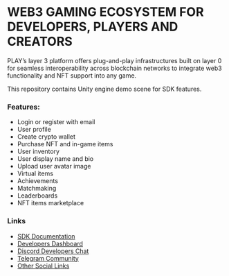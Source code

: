 # WEB3 GAMING ECOSYSTEM FOR DEVELOPERS, PLAYERS AND CREATORS
PLAY’s layer 3 platform offers plug-and-play infrastructures built on layer 0 for seamless interoperability across blockchain networks to integrate web3 functionality and NFT support into any game.

This repository contains Unity engine demo scene for SDK features.

### Features:
- Login or register with email
- User profile
- Create crypto wallet
- Purchase NFT and in-game items
- User inventory
- User display name and bio
- Upload user avatar image
- Virtual items
- Achievements
- Matchmaking
- Leaderboards
- NFT items marketplace

### Links
- [SDK Documentation](https://readygames.gitbook.io/play-sdk-documentation)
- [Developers Dashboard](https://stage-dev.ready.gg/)
- [Discord Developers Chat](https://discord.com/invite/hZsxAVMsK9)
- [Telegram Community](https://t.me/play_communityofficial)
- [Other Social Links](https://linktr.ee/0xplay_network)
